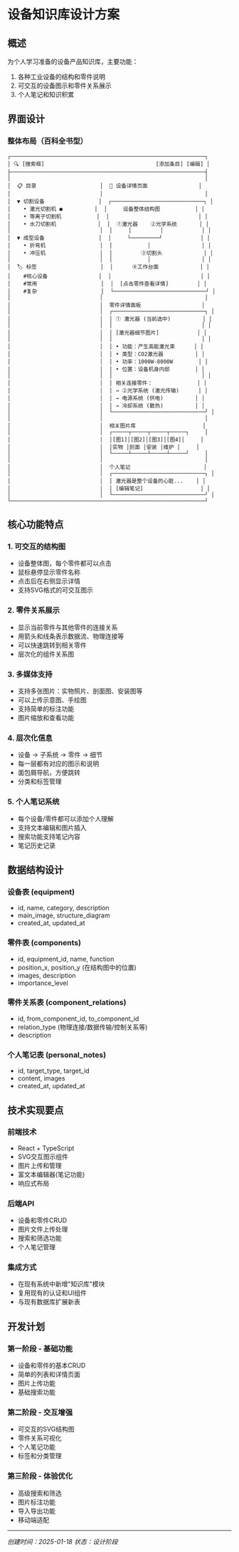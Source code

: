 # 设备知识库设计方案

## 概述
为个人学习准备的设备产品知识库，主要功能：
1. 各种工业设备的结构和零件说明
2. 可交互的设备图示和零件关系展示
3. 个人笔记和知识积累

## 界面设计

### 整体布局（百科全书型）
```
┌─────────────────────────────────────────────────────────────┐
│ 🔍 [搜索框]                                   [添加条目] [编辑] │
├─────────────────────────────────────────────────────────────┤
│                                                             │
│  📋 目录                    │  📄 设备详情页面                │
│                            │                                │
│  ▼ 切割设备                 │  ┌─────────────────────────────┐ │
│    • 激光切割机 ●          │  │     设备整体结构图           │ │
│    • 等离子切割机           │  │                            │ │
│    • 水刀切割机             │  │  ①激光器    ②光学系统       │ │
│                            │  │     │         │            │ │
│  ▼ 成型设备                 │  │     └─────────┘            │ │
│    • 折弯机                 │  │           │                │ │
│    • 冲压机                 │  │         ③切割头             │ │
│                            │  │           │                │ │
│  🏷️ 标签                    │  │      ④工作台面             │ │
│    #核心设备                │  │                            │ │
│    #常用                    │  │  [点击零件查看详情]         │ │
│    #复杂                    │  └─────────────────────────────┘ │
│                            │                                │
│                            │  零件详情面板                   │
│                            │  ┌─────────────────────────────┐ │
│                            │  │ ① 激光器 (当前选中)          │ │
│                            │  │                            │ │
│                            │  │ [激光器细节图片]            │ │
│                            │  │                            │ │
│                            │  │ • 功能：产生高能激光束      │ │
│                            │  │ • 类型：CO2激光器          │ │
│                            │  │ • 功率：1000W-8000W        │ │
│                            │  │ • 位置：设备机身内部        │ │
│                            │  │                            │ │
│                            │  │ 相关连接零件：              │ │
│                            │  │ → ②光学系统 (激光传输)      │ │
│                            │  │ → 电源系统 (供电)          │ │
│                            │  │ → 冷却系统 (散热)          │ │
│                            │  └─────────────────────────────┘ │
│                            │                                │
│                            │  相关图片库                     │
│                            │  ┌─────┬─────┬─────┬─────┐     │
│                            │  │[图1]│[图2]│[图3]│[图4]│     │
│                            │  │实物 │剖面 │安装 │维护 │     │
│                            │  └─────┴─────┴─────┴─────┘     │
│                            │                                │
│                            │  个人笔记                       │
│                            │  ┌─────────────────────────────┐ │
│                            │  │ 激光器是整个设备的心脏...    │ │
│                            │  │ [编辑笔记]                  │ │
│                            │  └─────────────────────────────┘ │
└─────────────────────────────────────────────────────────────┘
```

## 核心功能特点

### 1. 可交互的结构图
- 设备整体图，每个零件都可以点击
- 鼠标悬停显示零件名称
- 点击后在右侧显示详情
- 支持SVG格式的可交互图示

### 2. 零件关系展示
- 显示当前零件与其他零件的连接关系
- 用箭头和线条表示数据流、物理连接等
- 可以快速跳转到相关零件
- 层次化的组件关系图

### 3. 多媒体支持
- 支持多张图片：实物照片、剖面图、安装图等
- 可以上传示意图、手绘图
- 支持简单的标注功能
- 图片缩放和查看功能

### 4. 层次化信息
- 设备 → 子系统 → 零件 → 细节
- 每一层都有对应的图示和说明
- 面包屑导航，方便跳转
- 分类和标签管理

### 5. 个人笔记系统
- 每个设备/零件都可以添加个人理解
- 支持文本编辑和图片插入
- 搜索功能支持笔记内容
- 笔记历史记录

## 数据结构设计

### 设备表 (equipment)
- id, name, category, description
- main_image, structure_diagram
- created_at, updated_at

### 零件表 (components) 
- id, equipment_id, name, function
- position_x, position_y (在结构图中的位置)
- images, description
- importance_level

### 零件关系表 (component_relations)
- id, from_component_id, to_component_id
- relation_type (物理连接/数据传输/控制关系等)
- description

### 个人笔记表 (personal_notes)
- id, target_type, target_id
- content, images
- created_at, updated_at

## 技术实现要点

### 前端技术
- React + TypeScript
- SVG交互图示组件
- 图片上传和管理
- 富文本编辑器(笔记功能)
- 响应式布局

### 后端API
- 设备和零件CRUD
- 图片文件上传处理
- 搜索和筛选功能
- 个人笔记管理

### 集成方式
- 在现有系统中新增"知识库"模块
- 复用现有的认证和UI组件
- 与现有数据库扩展新表

## 开发计划

### 第一阶段 - 基础功能
- 设备和零件的基本CRUD
- 简单的列表和详情页面
- 图片上传功能
- 基础搜索功能

### 第二阶段 - 交互增强
- 可交互的SVG结构图
- 零件关系可视化
- 个人笔记功能
- 标签和分类管理

### 第三阶段 - 体验优化
- 高级搜索和筛选
- 图片标注功能
- 导入导出功能
- 移动端适配

---

*创建时间：2025-01-18*
*状态：设计阶段*